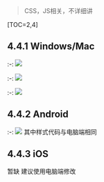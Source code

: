 
> CSS，JS相关，不详细讲

[TOC=2,4]

## 4.4.1 Windows/Mac

:-: ![](../.gitbook/assets/5.PNG)

:-: ![](../.gitbook/assets/tim-jie-tu-20180928191957.png)

:-: ![](../.gitbook/assets/tim-jie-tu-20180928192211.png)

## 4.4.2 Android
:-: ![](../.gitbook/assets/Gif_20181006154023.gif)
其中样式代码与电脑端相同

## 4.4.3 iOS
暂缺
建议使用电脑端修改
